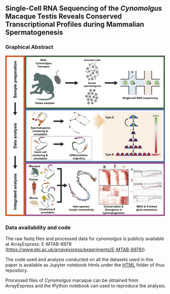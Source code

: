 ## Single-Cell RNA Sequencing of the *Cynomolgus* Macaque Testis Reveals Conserved Transcriptional Profiles during Mammalian Spermatogenesis

### Graphical Abstract
<img src="GraphicalAbstract.png" width="500">

### Data availability and code
The raw fastq files and processed data for *cynomolgus* is publicly available at ArrayExpress: E-MTAB-8979 (https://www.ebi.ac.uk/arrayexpress/experiments/E-MTAB-8979/).

The code used and analysis conducted on all the datasets used in this paper is available as Jupyter notebook htmls under the [HTML](../master/HTML/) folder of thus repository.

Processed files of *Cynomolgus* macaque can be obtained from ArrayExpress and the IPython notebook can used to reproduce the analysis.
